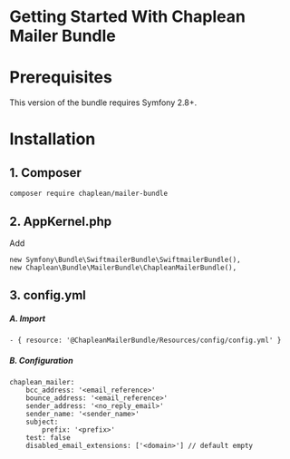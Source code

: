 Getting Started With Chaplean Mailer Bundle
===========================================

# Prerequisites

This version of the bundle requires Symfony 2.8+.

# Installation

## 1. Composer

```
composer require chaplean/mailer-bundle
```

## 2. AppKernel.php

Add
```
new Symfony\Bundle\SwiftmailerBundle\SwiftmailerBundle(),
new Chaplean\Bundle\MailerBundle\ChapleanMailerBundle(),
```

## 3. config.yml

##### A. Import

    - { resource: '@ChapleanMailerBundle/Resources/config/config.yml' }

##### B. Configuration

```
chaplean_mailer:
    bcc_address: '<email_reference>'
    bounce_address: '<email_reference>'
    sender_address: '<no_reply_email>'
    sender_name: '<sender_name>'
    subject:
        prefix: '<prefix>'
    test: false
    disabled_email_extensions: ['<domain>'] // default empty
```
